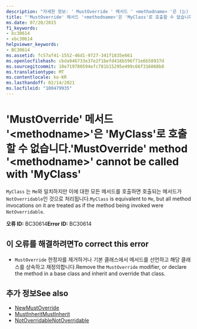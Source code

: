 ```yaml
---
description: "자세한 정보: ' MustOverride ' 메서드 ' <methodname> '은 (는) ' MyClass '로 호출할 수 없습니다."
title: "'MustOverride' 메서드 '<methodname>'은 'MyClass'로 호출할 수 없습니다."
ms.date: 07/20/2015
f1_keywords:
- bc30614
- vbc30614
helpviewer_keywords:
- BC30614
ms.assetid: fc57af41-1552-46d1-9727-341f1835e661
ms.openlocfilehash: cbda946733e37e2f1befd418b596f71e6b58937d
ms.sourcegitcommit: 10e719780594efc781b15295e499c66f316068b8
ms.translationtype: MT
ms.contentlocale: ko-KR
ms.lasthandoff: 02/14/2021
ms.locfileid: "100479935"
---
```

# <a name="mustoverride-method-methodname-cannot-be-called-with-myclass"></a><span data-ttu-id="e4a7b-103">'MustOverride' 메서드 '\<methodname>'은 'MyClass'로 호출할 수 없습니다.</span><span class="sxs-lookup"><span data-stu-id="e4a7b-103">'MustOverride' method '\<methodname>' cannot be called with 'MyClass'</span></span>

<span data-ttu-id="e4a7b-104">`MyClass` 는 `Me`와 일치하지만 이에 대한 모든 메서드를 호출하면 호출되는 메서드가 `NotOverridable`인 것으로 처리됩니다.</span><span class="sxs-lookup"><span data-stu-id="e4a7b-104">`MyClass` is equivalent to `Me`, but all method invocations on it are treated as if the method being invoked were `NotOverridable`.</span></span>  
  
 <span data-ttu-id="e4a7b-105">**오류 ID:** BC30614</span><span class="sxs-lookup"><span data-stu-id="e4a7b-105">**Error ID:** BC30614</span></span>  
  
## <a name="to-correct-this-error"></a><span data-ttu-id="e4a7b-106">이 오류를 해결하려면</span><span class="sxs-lookup"><span data-stu-id="e4a7b-106">To correct this error</span></span>  
  
- <span data-ttu-id="e4a7b-107">`MustOverride` 한정자를 제거하거나 기본 클래스에서 메서드를 선언하고 해당 클래스를 상속하고 재정의합니다.</span><span class="sxs-lookup"><span data-stu-id="e4a7b-107">Remove the `MustOverride` modifier, or declare the method in a base class and inherit and override that class.</span></span>  
  
## <a name="see-also"></a><span data-ttu-id="e4a7b-108">추가 정보</span><span class="sxs-lookup"><span data-stu-id="e4a7b-108">See also</span></span>

- [<span data-ttu-id="e4a7b-109">New</span><span class="sxs-lookup"><span data-stu-id="e4a7b-109">MustOverride</span></span>](../language-reference/modifiers/mustoverride.md)
- [<span data-ttu-id="e4a7b-110">MustInherit</span><span class="sxs-lookup"><span data-stu-id="e4a7b-110">MustInherit</span></span>](../language-reference/modifiers/mustinherit.md)
- [<span data-ttu-id="e4a7b-111">NotOverridable</span><span class="sxs-lookup"><span data-stu-id="e4a7b-111">NotOverridable</span></span>](../language-reference/modifiers/notoverridable.md)
